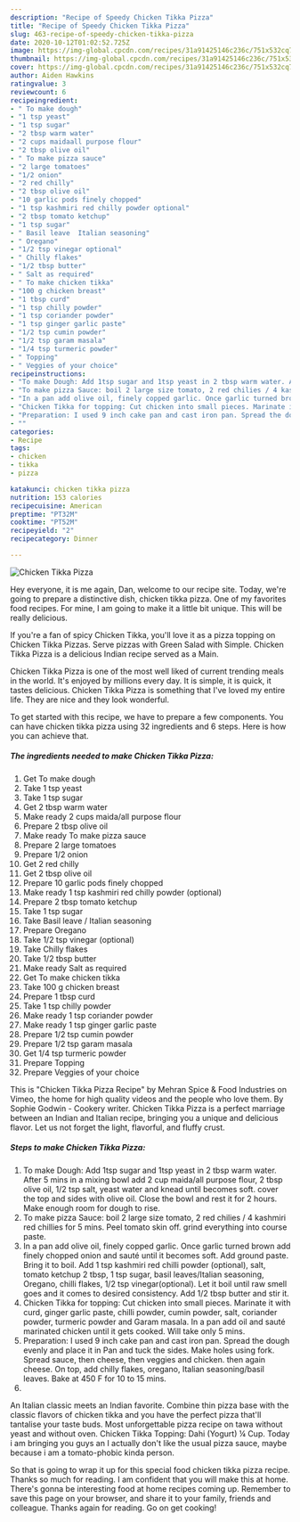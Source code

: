 ```yaml
---
description: "Recipe of Speedy Chicken Tikka Pizza"
title: "Recipe of Speedy Chicken Tikka Pizza"
slug: 463-recipe-of-speedy-chicken-tikka-pizza
date: 2020-10-12T01:02:52.725Z
image: https://img-global.cpcdn.com/recipes/31a91425146c236c/751x532cq70/chicken-tikka-pizza-recipe-main-photo.jpg
thumbnail: https://img-global.cpcdn.com/recipes/31a91425146c236c/751x532cq70/chicken-tikka-pizza-recipe-main-photo.jpg
cover: https://img-global.cpcdn.com/recipes/31a91425146c236c/751x532cq70/chicken-tikka-pizza-recipe-main-photo.jpg
author: Aiden Hawkins
ratingvalue: 3
reviewcount: 6
recipeingredient:
- " To make dough"
- "1 tsp yeast"
- "1 tsp sugar"
- "2 tbsp warm water"
- "2 cups maidaall purpose flour"
- "2 tbsp olive oil"
- " To make pizza sauce"
- "2 large tomatoes"
- "1/2 onion"
- "2 red chilly"
- "2 tbsp olive oil"
- "10 garlic pods finely chopped"
- "1 tsp kashmiri red chilly powder optional"
- "2 tbsp tomato ketchup"
- "1 tsp sugar"
- " Basil leave  Italian seasoning"
- " Oregano"
- "1/2 tsp vinegar optional"
- " Chilly flakes"
- "1/2 tbsp butter"
- " Salt as required"
- " To make chicken tikka"
- "100 g chicken breast"
- "1 tbsp curd"
- "1 tsp chilly powder"
- "1 tsp coriander powder"
- "1 tsp ginger garlic paste"
- "1/2 tsp cumin powder"
- "1/2 tsp garam masala"
- "1/4 tsp turmeric powder"
- " Topping"
- " Veggies of your choice"
recipeinstructions:
- "To make Dough: Add 1tsp sugar and 1tsp yeast in 2 tbsp warm water. After 5 mins in a mixing bowl add 2 cup maida/all purpose flour, 2 tbsp olive oil, 1/2 tsp salt, yeast water and knead until becomes soft. cover the top and sides with olive oil. Close the bowl and rest it for 2 hours. Make enough room for dough to rise."
- "To make pizza Sauce: boil 2 large size tomato, 2 red chilies / 4 kashmiri red chillies for 5 mins. Peel tomato skin off. grind everything into course paste."
- "In a pan add olive oil, finely copped garlic. Once garlic turned brown add finely chopped onion and sauté until it becomes soft. Add ground paste. Bring it to boil. Add 1 tsp kashmiri red chilli powder (optional), salt, tomato ketchup 2 tbsp, 1 tsp sugar, basil leaves/Italian seasoning, Oregano, chilli flakes, 1/2 tsp vinegar(optional). Let it boil until raw smell goes and it comes to desired consistency. Add 1/2 tbsp butter and stir it."
- "Chicken Tikka for topping: Cut chicken into small pieces. Marinate it with curd, ginger garlic paste, chilli powder, cumin powder, salt, coriander powder, turmeric powder and Garam masala. In a pan add oil and sauté marinated chicken until it gets cooked. Will take only 5 mins."
- "Preparation: I used 9 inch cake pan and cast iron pan. Spread the dough evenly and place it in Pan and tuck the sides. Make holes using fork. Spread sauce, then cheese, then veggies and chicken. then again cheese. On top, add chilly flakes, oregano, Italian seasoning/basil leaves. Bake at 450 F for 10 to 15 mins."
- ""
categories:
- Recipe
tags:
- chicken
- tikka
- pizza

katakunci: chicken tikka pizza 
nutrition: 153 calories
recipecuisine: American
preptime: "PT32M"
cooktime: "PT52M"
recipeyield: "2"
recipecategory: Dinner

---
```



![Chicken Tikka Pizza](https://img-global.cpcdn.com/recipes/31a91425146c236c/751x532cq70/chicken-tikka-pizza-recipe-main-photo.jpg)

Hey everyone, it is me again, Dan, welcome to our recipe site. Today, we're going to prepare a distinctive dish, chicken tikka pizza. One of my favorites food recipes. For mine, I am going to make it a little bit unique. This will be really delicious.

If you&#39;re a fan of spicy Chicken Tikka, you&#39;ll love it as a pizza topping on Chicken Tikka Pizzas. Serve pizzas with Green Salad with Simple. Chicken Tikka Pizza is a delicious Indian recipe served as a Main.

Chicken Tikka Pizza is one of the most well liked of current trending meals in the world. It's enjoyed by millions every day. It is simple, it is quick, it tastes delicious. Chicken Tikka Pizza is something that I've loved my entire life. They are nice and they look wonderful.


To get started with this recipe, we have to prepare a few components. You can have chicken tikka pizza using 32 ingredients and 6 steps. Here is how you can achieve that.

<!--inarticleads1-->

##### The ingredients needed to make Chicken Tikka Pizza:

1. Get  To make dough
1. Take 1 tsp yeast
1. Take 1 tsp sugar
1. Get 2 tbsp warm water
1. Make ready 2 cups maida/all purpose flour
1. Prepare 2 tbsp olive oil
1. Make ready  To make pizza sauce
1. Prepare 2 large tomatoes
1. Prepare 1/2 onion
1. Get 2 red chilly
1. Get 2 tbsp olive oil
1. Prepare 10 garlic pods finely chopped
1. Make ready 1 tsp kashmiri red chilly powder (optional)
1. Prepare 2 tbsp tomato ketchup
1. Take 1 tsp sugar
1. Take  Basil leave / Italian seasoning
1. Prepare  Oregano
1. Take 1/2 tsp vinegar (optional)
1. Take  Chilly flakes
1. Take 1/2 tbsp butter
1. Make ready  Salt as required
1. Get  To make chicken tikka
1. Take 100 g chicken breast
1. Prepare 1 tbsp curd
1. Take 1 tsp chilly powder
1. Make ready 1 tsp coriander powder
1. Make ready 1 tsp ginger garlic paste
1. Prepare 1/2 tsp cumin powder
1. Prepare 1/2 tsp garam masala
1. Get 1/4 tsp turmeric powder
1. Prepare  Topping
1. Prepare  Veggies of your choice


This is &#34;Chicken Tikka Pizza Recipe&#34; by Mehran Spice &amp; Food Industries on Vimeo, the home for high quality videos and the people who love them. By Sophie Godwin - Cookery writer. Chicken Tikka Pizza is a perfect marriage between an Indian and Italian recipe, bringing you a unique and delicious flavor. Let us not forget the light, flavorful, and fluffy crust. 

<!--inarticleads2-->

##### Steps to make Chicken Tikka Pizza:

1. To make Dough: Add 1tsp sugar and 1tsp yeast in 2 tbsp warm water. After 5 mins in a mixing bowl add 2 cup maida/all purpose flour, 2 tbsp olive oil, 1/2 tsp salt, yeast water and knead until becomes soft. cover the top and sides with olive oil. Close the bowl and rest it for 2 hours. Make enough room for dough to rise.
1. To make pizza Sauce: boil 2 large size tomato, 2 red chilies / 4 kashmiri red chillies for 5 mins. Peel tomato skin off. grind everything into course paste.
1. In a pan add olive oil, finely copped garlic. Once garlic turned brown add finely chopped onion and sauté until it becomes soft. Add ground paste. Bring it to boil. Add 1 tsp kashmiri red chilli powder (optional), salt, tomato ketchup 2 tbsp, 1 tsp sugar, basil leaves/Italian seasoning, Oregano, chilli flakes, 1/2 tsp vinegar(optional). Let it boil until raw smell goes and it comes to desired consistency. Add 1/2 tbsp butter and stir it.
1. Chicken Tikka for topping: Cut chicken into small pieces. Marinate it with curd, ginger garlic paste, chilli powder, cumin powder, salt, coriander powder, turmeric powder and Garam masala. In a pan add oil and sauté marinated chicken until it gets cooked. Will take only 5 mins.
1. Preparation: I used 9 inch cake pan and cast iron pan. Spread the dough evenly and place it in Pan and tuck the sides. Make holes using fork. Spread sauce, then cheese, then veggies and chicken. then again cheese. On top, add chilly flakes, oregano, Italian seasoning/basil leaves. Bake at 450 F for 10 to 15 mins.
1. 


An Italian classic meets an Indian favorite. Combine thin pizza base with the classic flavors of chicken tikka and you have the perfect pizza that&#39;ll tantalise your taste buds. Most unforgettable pizza recipe on tawa without yeast and without oven. Chicken Tikka Topping: Dahi (Yogurt) ¼ Cup. Today i am bringing you guys an I actually don&#39;t like the usual pizza sauce, maybe because i am a tomato-phobic kinda person. 

So that is going to wrap it up for this special food chicken tikka pizza recipe. Thanks so much for reading. I am confident that you will make this at home. There's gonna be interesting food at home recipes coming up. Remember to save this page on your browser, and share it to your family, friends and colleague. Thanks again for reading. Go on get cooking!
